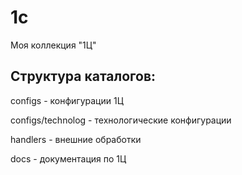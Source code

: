# 1c
Моя коллекция "1Ц"
## Структура каталогов:
configs - конфигурации 1Ц

configs/technolog - технологические конфигурации

handlers - внешние обработки

docs - документация по 1Ц
